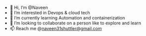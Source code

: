 - 👋 Hi, I’m @Naveen
- 👀 I’m interested in Devops & cloud tech
- 🌱 I’m currently learning Automation and containerization
- 💞️ I’m looking to collaborate on a person like to explore and learn
- 📫 Reach me @naveen31shuttler@gmail.com

